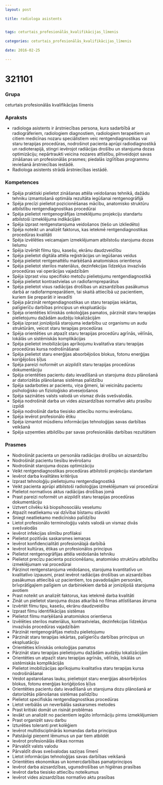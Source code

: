```yaml
---
layout: post
    
title: radiologa asistents

    
tags: ceturtais_profesionālās_kvalifikācijas_līmenis
    
categories: ceturtais_profesionālās_kvalifikācijas_līmenis
    
date: 2016-02-25
    
---
```

# 321101

### Grupa
ceturtais profesionālās kvalifikācijas līmenis


### Apraksts

* radiologa asistents ir ārstniecības persona, kura sadarbībā ar radiogrāferiem, radiologiem diagnostiem, radiologiem terapeitiem un citiem medicīnas nozaru speciālistiem veic rentgendiagnostikas vai staru terapijas procedūras, nodrošinot pacienta aprūpi radiodiagnostikā un radioterapijā, stingri ievērojot radiācijas drošību un starojuma dozas optimizāciju; nepārtraukti veicina nozares attīstību, pilnveidojot savas zināšanas un profesionālās prasmes; piedalās izglītības programmu ieviešanā ārstniecības iestādē. 
* Radiologa asistents strādā ārstniecības iestādē.  

### Kompetences

* Spēja praktiski pielietot zināšanas attēla veidošanas tehnikā, dažādu tehniku izmantošanā optimāla rezultāta iegūšanai rentgenogrāfijā
* Spēja precīzi pielietot pozicionēšanas mācību, anatomisko struktūru atbilstību rentgendiagnostikas procedūrai
* Spēja pielietot rentgenogrāfijas izmeklējumu projekciju standartu atbilstoši izmeklējuma indikācijām
* Spēja izprast rentgenstarojuma veidošanos (tiešo un izkliedēto)
* Spēja noteikt un analizēt faktorus, kas ietekmē rentgendiagnostikas procedūras kvalitāti
* Spēja izvēlēties veicamajam izmeklējumam atbilstošu starojuma dozas lielumu
* Spēja izvērtēt filmu tipu, kasešu, ekrānu daudzveidību
* Spēja pielietot digitāla attēla reģistrācijas un iegūšanas veidus
* Spēja pielietot rentgenattēlu marķēšanā anatomiskos orientierus
* Spēja pielietot sterilos materiālus, dezinfekcijas līdzekļus invazīvās procedūras vai operācijas vajadzībām
* Spēja izprast visu specifisko metožu pielietojumu rentgendiagnostikā
* Spēja pielietot kontrastvielas un radiofarmpreparātus
* Spēja pielietot visus radiācijas drošības un aizsardzības pasākumus darbā ar radiofarmpreparātiem, tai skaitā attiecībā uz pacientiem, kuriem šie preparāti ir ievadīti
* Spēja pārzināt rentgendiagnostikas un staru terapijas iekārtas, palīgierīču darbības principus un ekspluatāciju
* Spēja orientēties klīniskās onkoloģijas pamatos, pārzināt staru terapijas pielietojumu dažādām audzēju lokalizācijām
* Spēja izprast jonizējošā starojuma iedarbību uz organismu un audu struktūrām, veicot staru terapijas procedūras
* Spēja orientēties un atpazīt staru terapijas procedūru agrīnās, vēlīnās, lokālās un sistēmiskās komplikācijas
* Spēja pielietot imobilizācijas aprīkojumu kvalitatīva staru terapijas procedūras kursa nodrošināšanai
* Spēja pielietot staru enerģijas absorbējošos blokus, fotonu enerģijas koriģējošos ķīļus
* Spēja pareizi noformēt un aizpildīt staru terapijas procedūras dokumentāciju
* Spēja orientēties pacientu datu ievadīšanā un starojuma dozu plānošanā ar datorizētās plānošanas sistēmas palīdzību
* Spēja sadarboties ar pacientu, viņa ģimeni, lai veicinātu pacientu psiholoģisko un fizioloģisko atveseļošanos
* Spēja sazināties valsts valodā un vismaz divās svešvalodās.
*  Spēja nodrošināt darba un vides aizsardzības normatīvo aktu prasību izpildi
* Spēja nodrošināt darba tiesisko attiecību normu ievērošanu.
*  Spēja ievērot profesionālo ētiku
* Spēja izmantot mūsdienu informācijas tehnoloģijas savas darbības veikšanā
* Spēja uzņemties atbildību par savas profesionālās darbības rezultātiem

### Prasmes 
* Nodrošināt pacienta un personāla radiācijas drošību un aizsardzību
* Nodrošināt pacientu tiesību ievērošanu
* Nodrošināt starojuma dozas optimizāciju
* Veikt rentgendiagnostikas procedūras atbilstoši projekciju standartam
* Ievērot darba kvalitātes kritērijus
* Izprast tehnoloģiju pielietojumu rentgendiagnostikā
* Veikt pacienta aprūpi atbilstoši radioloģijas izmeklējumam vai procedūrai
* Pielietot normatīvos aktus radiācijas drošības jomā
* Prast pareizi noformēt un aizpildīt staru terapijas procedūras dokumentāciju
* Uztvert cilvēku kā biopsihosociālu veselumu
* Atpazīt neatliekamu vai dzīvībai bīstamu stāvokli
* Sniegt neatliekamo medicīnisko palīdzību
* Lietot profesionālo terminoloģiju valsts valodā un vismaz divās svešvalodās
* Ievērot infekcijas slimību profilaksi
* Pielietot pozitīvās saskarsmes iemaņas
* Ievērot konfidencialitāti profesionālajā darbībā
* Ievērot kultūras, ētikas un profesionālos principus
* Pielietot rentgenogrāfijas attēla veidošanās tehniku
* Pielietot precīzu pacienta pozicionēšanu, anatomisko struktūru atbilstību izmeklējumam vai procedūrai
* Pārzinot rentgenstarojuma veidošanos, starojuma kvantitatīvo un kvalitatīvo izpausmi, prast ievērot radiācijas drošības un aizsardzības pasākumus attiecībā uz pacientiem, tos pavadošajām personām, brīvprātīgajiem palīgiem un darbiniekiem darbā ar jonizējošā starojuma avotiem
* Prast noteikt un analizēt faktorus, kas ietekmē darba kvalitāti
* Zināt un pielietot starojuma dozas atkarībā no filmas attīstīšanas ātruma
* Izvērtēt filmu tipu, kasešu, ekrānu daudzveidību
* Izprast filmu identifikācijas sistēmas
* Pielietot filmu marķēšanā anatomiskos orientierus
* Izvēlēties sterilos materiālus, kontrastvielas, dezinfekcijas līdzekļus invazīvās procedūras vajadzībām
* Pārzināt rentgenogrāfijas metožu pielietojumu
* Pārzināt staru terapijas iekārtas, palīgierīču darbības principus un ekspluatāciju
* Orientēties klīniskās onkoloģijas pamatos
* Pārzināt staru terapijas pielietojumu dažādām audzēju lokalizācijām
* Orientēties un atpazīt staru terapijas agrīnās, vēlīnās, lokālās un sistēmiskās komplikācijās
* Pielietot imobilizācijas aprīkojumu kvalitatīva staru terapijas kursa nodrošināšanai
* Veidot apstarošanas lauku, pielietojot staru enerģijas absorbējošos blokus, fotonu enerģijas koriģējošos ķīļus
* Orientēties pacientu datu ievadīšanā un starojuma dozu plānošanā ar datorizētās plānošanas sistēmas palīdzību
* Pielietot specifiskās rentgendiagnostikas procedūras
* Lietot verbālās un neverbālās saskarsmes metodes
* Prast kritiski domāt un risināt problēmas
* Ievākt un analizēt no pacientiem iegūto informāciju pirms izmeklējumiem
* Prast organizēt savu darbu
* Izturēties toleranti pret kolēģiem
* Ievērot multidisciplinārās komandas darba principus
* Patstāvīgi pieņemt lēmumus un par tiem atbildēt
* Ievērot profesionālās ētikas normas
* Pārvaldīt valsts valodu
* Pārvaldīt divas svešvalodas saziņas līmenī
* Lietot informācijas tehnoloģijas savas darbības veikšanā
* Orientēties ekonomikas un komercdarbības pamatprincipos
* Ievērot darba aizsardzības, ugunsdrošības un higiēnas prasības
* Ievērot darba tiesisko attiecību noteikumus
* Ievērot vides aizsardzības normatīvo aktu prasības